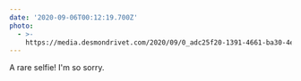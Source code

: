 ```yaml
---
date: '2020-09-06T00:12:19.700Z'
photo:
  - >-
    https://media.desmondrivet.com/2020/09/0_adc25f20-1391-4661-ba30-4e720329c4d5.jpg
---
```


A rare selfie! I'm so sorry.
